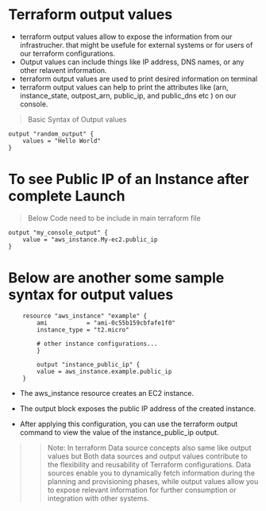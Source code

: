 # Terraform output values
- terraform output values allow to expose the information from our infrastrucher. that might be usefule for external systems or for users of our terraform configurations. 
- Output values can include things like IP address, DNS names, or any other relavent information. 
- terraform output values are used to print desired information on terminal 
- terraform output values can help to print the attributes like (arn, instance_state, outpost_arn, public_ip, and public_dns etc ) on our console. 

> Basic Syntax of Output values

    output "random_output" {
        values = "Hello World"
    }

# To see Public IP of an Instance after complete Launch

> Below Code need to be include in main terraform file 

    output "my_console_output" {
        value = "aws_instance.My-ec2.public_ip
    }

# Below are another some sample syntax for output values 


        resource "aws_instance" "example" {
            ami           = "ami-0c55b159cbfafe1f0"
            instance_type = "t2.micro"

            # other instance configurations...
            }

            output "instance_public_ip" {
            value = aws_instance.example.public_ip
        }

- The aws_instance resource creates an EC2 instance.
- The output block exposes the public IP address of the created instance.

- After applying this configuration, you can use the terraform output command to view the value of the instance_public_ip output.

>> Note: In terraform Data source concepts also same like output values but Both data sources and output values contribute to the flexibility and reusability of Terraform configurations. Data sources enable you to dynamically fetch information during the planning and provisioning phases, while output values allow you to expose relevant information for further consumption or integration with other systems.




